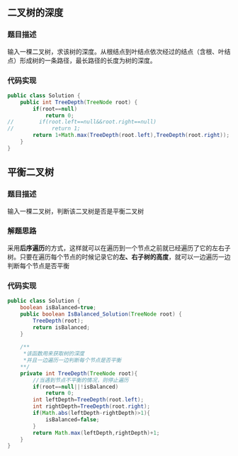 ## 二叉树的深度

### 题目描述

输入一棵二叉树，求该树的深度。从根结点到叶结点依次经过的结点（含根、叶结点）形成树的一条路径，最长路径的长度为树的深度。

### 代码实现

```java
public class Solution {
    public int TreeDepth(TreeNode root) {
        if(root==null)
            return 0;
//        if(root.left==null&&root.right==null)
//            return 1;
        return 1+Math.max(TreeDepth(root.left),TreeDepth(root.right));
    }
}
```

## 平衡二叉树

### 题目描述

输入一棵二叉树，判断该二叉树是否是平衡二叉树

### 解题思路

采用**后序遍历**的方式，这样就可以在遍历到一个节点之前就已经遍历了它的左右子树。只要在遍历每个节点的时候记录它的**左、右子树的高度**，就可以一边遍历一边判断每个节点是否平衡

### 代码实现

```java
public class Solution {
    boolean isBalanced=true;
    public boolean IsBalanced_Solution(TreeNode root) {
        TreeDepth(root);
        return isBalanced;
    }
    
    /**
     *该函数用来获取树的深度
     *并且一边遍历一边判断每个节点是否平衡
    **/
    private int TreeDepth(TreeNode root){
        //当遇到节点不平衡的情况，则停止遍历
        if(root==null||!isBalanced)
            return 0;
        int leftDepth=TreeDepth(root.left);
        int rightDepth=TreeDepth(root.right);
        if(Math.abs(leftDepth-rightDepth)>1){
            isBalanced=false;
        }
        return Math.max(leftDepth,rightDepth)+1;
    }
}
```

